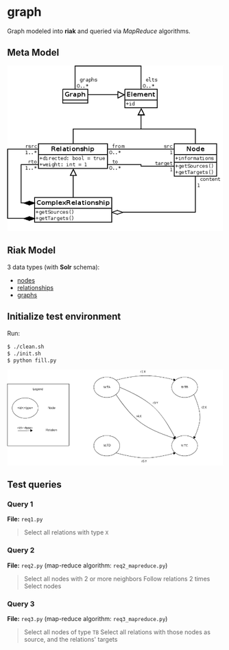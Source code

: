 # graph

Graph modeled into **riak** and queried via *MapReduce* algorithms.

## Meta Model

![Graph Meta Model](metamodel.png)

## Riak Model

3 data types (with **Solr** schema):

 - [nodes](node.xml)
 - [relationships](relationship.xml)
 - [graphs](graph.xml)

## Initialize test environment

Run:

    $ ./clean.sh
    $ ./init.sh
    $ python fill.py

![Initialized graph](graph.png)

## Test queries

### Query 1

**File:** ``req1.py``

> Select all relations with type ``X``

### Query 2

**File:** ``req2.py`` (map-reduce algorithm: ``req2_mapreduce.py``)

> Select all nodes with 2 or more neighbors
> Follow relations 2 times
> Select nodes

### Query 3

**File:** ``req3.py`` (map-reduce algorithm: ``req3_mapreduce.py``)

> Select all nodes of type ``TB``
> Select all relations with those nodes as source, and the relations' targets
